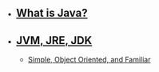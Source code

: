 - ## [What is Java?](What_is_Java/README.md)
- ## [JVM, JRE, JDK](JVM_JRE_JDK/README.md)
  - [Simple, Object Oriented, and Familiar](Intro_to_Java/Simple/README.md)
